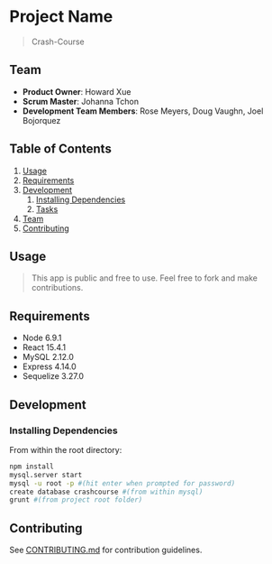 # Project Name

> Crash-Course

## Team

  - __Product Owner__: Howard Xue
  - __Scrum Master__: Johanna Tchon
  - __Development Team Members__: Rose Meyers, Doug Vaughn, Joel Bojorquez

## Table of Contents

1. [Usage](#Usage)
1. [Requirements](#requirements)
1. [Development](#development)
    1. [Installing Dependencies](#installing-dependencies)
    1. [Tasks](#tasks)
1. [Team](#team)
1. [Contributing](#contributing)

## Usage

> This app is public and free to use. Feel free to fork and make contributions.

## Requirements

- Node 6.9.1
- React 15.4.1
- MySQL 2.12.0
- Express 4.14.0
- Sequelize 3.27.0

## Development

### Installing Dependencies

From within the root directory:

```sh
npm install
mysql.server start
mysql -u root -p #(hit enter when prompted for password)
create database crashcourse #(from within mysql)
grunt #(from project root folder)
```

## Contributing

See [CONTRIBUTING.md](CONTRIBUTING.md) for contribution guidelines.
